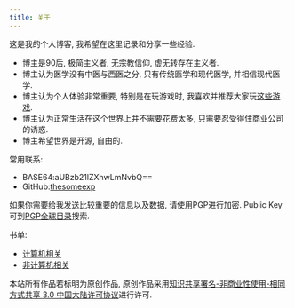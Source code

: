 ```yaml
---
title: 关于
---
```

这是我的个人博客, 我希望在这里记录和分享一些经验.
- 博主是90后, 极简主义者, 无宗教信仰, 虚无转存在主义者. 
- 博主认为医学没有中医与西医之分, 只有传统医学和现代医学, 并相信现代医学. 
- 博主认为个人体验非常重要, 特别是在玩游戏时, 我喜欢并推荐大家玩[这些游戏](/post/my-favorite-android-games/). 
- 博主认为正常生活在这个世界上并不需要花费太多, 只需要忍受得住商业公司的诱惑. 
- 博主希望世界是开源, 自由的. 

常用联系:
- BASE64:aUBzb21lZXhwLmNvbQ==
- GitHub:[thesomeexp](https://github.com/thesomeexp)

如果你需要给我发送比较重要的信息以及数据, 请使用PGP进行加密. Public Key可到[PGP全球目录](https://keyserver.pgp.com)搜索. 

书单: 
- [计算机相关](/post/books-about-computer-science)
- [非计算机相关](/post/the-book-i-read)

本站所有作品若标明为原创作品, 原创作品采用[知识共享署名-非商业性使用-相同方式共享 3.0 中国大陆许可协议](http://creativecommons.org/licenses/by-nc-sa/3.0/cn/)进行许可. 